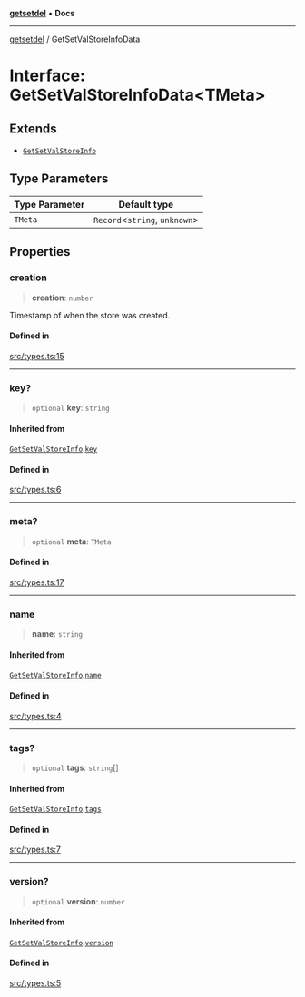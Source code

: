 [**getsetdel**](../README.md) • **Docs**

---

[getsetdel](../README.md) / GetSetValStoreInfoData

# Interface: GetSetValStoreInfoData\<TMeta\>

## Extends

- [`GetSetValStoreInfo`](GetSetValStoreInfo.md)

## Type Parameters

| Type Parameter | Default type                    |
| -------------- | ------------------------------- |
| `TMeta`        | `Record`\<`string`, `unknown`\> |

## Properties

### creation

> **creation**: `number`

Timestamp of when the store was created.

#### Defined in

[src/types.ts:15](https://github.com/ericvera/getsetdel/blob/main/src/types.ts#L15)

---

### key?

> `optional` **key**: `string`

#### Inherited from

[`GetSetValStoreInfo`](GetSetValStoreInfo.md).[`key`](GetSetValStoreInfo.md#key)

#### Defined in

[src/types.ts:6](https://github.com/ericvera/getsetdel/blob/main/src/types.ts#L6)

---

### meta?

> `optional` **meta**: `TMeta`

#### Defined in

[src/types.ts:17](https://github.com/ericvera/getsetdel/blob/main/src/types.ts#L17)

---

### name

> **name**: `string`

#### Inherited from

[`GetSetValStoreInfo`](GetSetValStoreInfo.md).[`name`](GetSetValStoreInfo.md#name)

#### Defined in

[src/types.ts:4](https://github.com/ericvera/getsetdel/blob/main/src/types.ts#L4)

---

### tags?

> `optional` **tags**: `string`[]

#### Inherited from

[`GetSetValStoreInfo`](GetSetValStoreInfo.md).[`tags`](GetSetValStoreInfo.md#tags)

#### Defined in

[src/types.ts:7](https://github.com/ericvera/getsetdel/blob/main/src/types.ts#L7)

---

### version?

> `optional` **version**: `number`

#### Inherited from

[`GetSetValStoreInfo`](GetSetValStoreInfo.md).[`version`](GetSetValStoreInfo.md#version)

#### Defined in

[src/types.ts:5](https://github.com/ericvera/getsetdel/blob/main/src/types.ts#L5)
